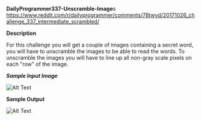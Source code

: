**DailyProgrammer337-Unscramble-Image**s
https://www.reddit.com/r/dailyprogrammer/comments/78twyd/20171026_challenge_337_intermediate_scrambled/


**Description**

For this challenge you will get a couple of images containing a secret word, you will have to unscramble the images to be able to read the words.
To unscramble the images you will have to line up all non-gray scale pixels on each "row" of the image.


 ***Sample Input Image***
  
  
  ![Alt Text](https://github.com/dtroupe18/DailyProgrammer337-Unscramble-Images/blob/master/imageOne.png)

  
  **Sample Output**
  
  ![Alt Text](https://github.com/dtroupe18/DailyProgrammer337-Unscramble-Images/blob/master/imageOneOutput.png)
